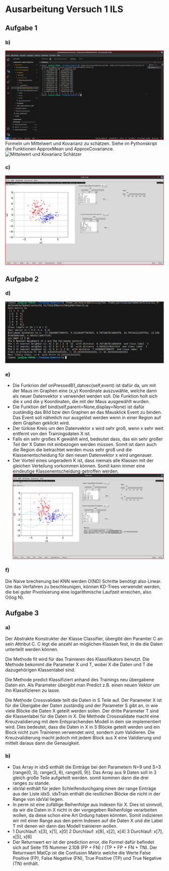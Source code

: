 # Ausarbeitung Versuch 1 ILS
## Aufgabe 1
### b)
![Aufgabe 1b](BilderAusarbeitung/Aufgabe1b.png)
Formeln um Mittelwert und Kovarianz zu schätzen. Siehe im Pythonskript die Funktionen ApproxMean und ApproxCovariance.
![Mittelwert und Kovarianz Schätzer](BilderAusarbeitung/Schätzer.png)

### c)
![Aufgabe 1c](BilderAusarbeitung/Aufgabe1c.png)

## Aufgabe 2
### d)
![Aufgabe 2d](BilderAusarbeitung/Aufabe2d.png)

### e)
* Die Funkrion def onPressedB1_datvec(self,event) ist dafür da, um mit der Maus im Graphen eine (x,y) Koordinate auszuwähle, welche dann als neuer Datenvektor x verwendet werden soll. Die Funktion holt sich die x und die y Koordinaten, die mit der Maus ausgewählt wurden.
* Die Funktion def bind(self,parent=None,display=None) ist dafür zuständig das Bild bzw den Graphen an das Mausklick Event zu binden. Das Event soll nähmlich nur ausgelöst werden wenn in einer Region auf dem Graphen geklickt wird.
* Der türkise Kreis um den Datenvektor x wird sehr groß, wenn x sehr weit entfernt von den Trainingsdaten X ist.
* Falls ein sehr großes K gewählt wird, bedeutet dass, das ein sehr großer Teil der X Daten mit einbezogen werden müssen. Somit ist dann auch die Region die betrachtet werden muss sehr groß und die Klassenentscheidung für den neuen Datenvektor x wird ungenauer.
* Der Vorteil eines ungeradem K ist, dass niemals alle Klassen mit der gleichen Verteilung vorkommen können. Somit kann immer eine eindeutige Klassenentscheidung getroffen werden.
![Aufgabe 2e](BilderAusarbeitung/Aufgabe2e.png)

### f)
Die Naive brechenung bei KNN werden O(ND) Schritte benötigt also Linear. Um das Verfahren zu beschleunigen, können KD-Trees verwendet werden, die bei guter Pivotisierung eine logarithmische Laufzeit erreichen, also O(log N).

## Aufgabe 3
### a)
Der Abstrakte Konstrukter der Klasse Classifier, übergibt den Paramter C an sein Attribut C. C legt die anzahl an möglichen Klassen fest, in die die Daten unterteilt werden können.

Die Methode fit wird für das Trainieren des Klassifikators benutzt. Die Methode bekommt die Parameter X und T, wobei X die Daten und T die dazugehörigen Klassenlabel sind.

Die Methode predict Klassifiziert anhand des Trainings neu übergabene Daten ein. Als Parameter übergibt man Predict z.B. einen neuen Vektor um ihn Klassifizieren zu lasse.

Die Methode Crossvalidate teilt die Daten in S Teile auf. Der Parameter X ist für die Übergabe der Daten zuständig und der Parameter S gibt an, in wie viele Blöcke die Daten X geteilt werden sollen. Der dritte Parameter T sind die Klassenlabel für die Daten in X. Die Methode Crossvalidate macht eine Kreuzvalidierung mit dem Entsprachenden Modell in dem sie implementiert wird. Dies bedeutet, dass die Daten in X in S Blöcke geteilt werden und ein Block nicht zum Trainieren verwendet wird, sondern zum Validieren. Die Kreuzvalidierung macht jedoch mit jedem Block aus X eine Validierung und mittelt daraus dann die Genauigkeit.

### b)
* Das Array in idxS enthält die Einträge bei den Parametern N=9 und S=3 [range(0, 3), range(3, 6), range(6, 9)]. Das Array aus 9 Daten soll in 3 gleich große Teile aufgeteilt werden. somit kommen dann die drei ranges zu stande.
* idxVal enthält für jeden Schleifendurchgang einen der range Einträge aus der Liste idxS. idxTrain enthält die restlichen Blöcke die nicht in der Range von idxVal liegen.
* In perm ist eine zufällige Reihenfolge aus Indexen für X. Dies ist sinnvoll, da wir die Daten in X nicht in der vorgegeben Reihenfolge verarbeiten wollen, da diese schon eine Art Ordung haben könnten. Somit indizieren wir mit einer Range aus den perm Indexen auf die Daten X und die Label T mit denen wir dann das Modell trainieren wollen.
* 1 Durchlauf: x[3], x[1], x[0]
2 Durchlauf: x[8], x[2], x[4]
3 Durchlauf: x[7], x[5], x[6]
* Der Returnwert err ist der prediction error, die Formel dafür befindet sich auf Seite 115 Nummer 2.108 (FP + FN) / (TP + FP + FN + TN). Der Returnwert MatCp ist die Confusion Matrix welche die Werte False Positive (FP), False Negative (FN), True Positive (TP) und True Negative (TN) enthält.
